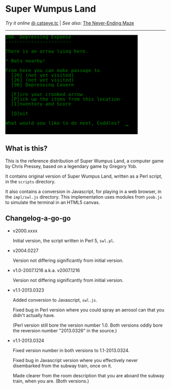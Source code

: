 Super Wumpus Land
=================

_Try it online_ [@ catseye.tc](https://catseye.tc/installation/Super_Wumpus_Land)
| _See also:_ [The Never-Ending Maze](https://catseye.tc/node/The_Never-Ending_Maze)

- - - -

![Screenshot of Super Wumpus Land](images/Super%20Wumpus%20Land.png?raw=true)

What is this?
-------------

This is the reference distribution of Super Wumpus Land, a computer game
by Chris Pressey, based on a legendary game by Gregory Yob.

It contains original version of Super Wumpus Land, written as a Perl
script, in the `scripts` directory.

It also contains a conversion in Javascript, for playing in a web browser,
in the `impl/swl.js` directory.  This implementation uses modules from
`yoob.js` to simulate the terminal in an HTML5 canvas.

Changelog-a-go-go
-----------------

*   v2000.xxxx
    
    Initial version, the script written in Perl 5, `swl.pl`.
    
*   v2004.0227
    
    Version not differing significantly from initial version.
    
*   v1.0-2007.1216 a.k.a. v2007.1216
    
    Version not differing significantly from initial version.
    
*   v1.1-2013.0323
    
    Added conversion to Javascript, `swl.js`.
    
    Fixed bug in Perl version where you could spray an aerosol can
    that you didn't actually have.
    
    (Perl version still bore the version number 1.0.  Both versions
    oddly bore the reversion number "2013.0326" in the source.)
    
*   v1.1-2013.0324
    
    Fixed version number in both versions to 1.1-2013.0324.
    
    Fixed bug in Javascript version where you effectively never
    disembarked from the subway train, once on it.
    
    Made clearer from the room description that you are aboard
    the subway train, when you are.  (Both versions.)
